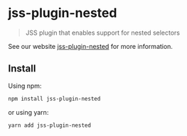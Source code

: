 # jss-plugin-nested

> JSS plugin that enables support for nested selectors

See our website [jss-plugin-nested](https://cssinjs.org/jss-plugin-nested?v=v10.0.0-alpha.8) for more information.

## Install

Using npm:

```sh
npm install jss-plugin-nested
```

or using yarn:

```sh
yarn add jss-plugin-nested
```
